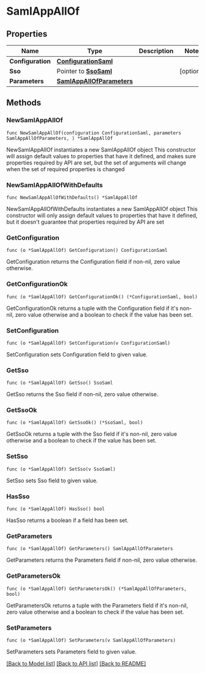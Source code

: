 # SamlAppAllOf

## Properties

Name | Type | Description | Notes
------------ | ------------- | ------------- | -------------
**Configuration** | [**ConfigurationSaml**](ConfigurationSaml.md) |  | 
**Sso** | Pointer to [**SsoSaml**](SsoSaml.md) |  | [optional] 
**Parameters** | [**SamlAppAllOfParameters**](SamlAppAllOfParameters.md) |  | 

## Methods

### NewSamlAppAllOf

`func NewSamlAppAllOf(configuration ConfigurationSaml, parameters SamlAppAllOfParameters, ) *SamlAppAllOf`

NewSamlAppAllOf instantiates a new SamlAppAllOf object
This constructor will assign default values to properties that have it defined,
and makes sure properties required by API are set, but the set of arguments
will change when the set of required properties is changed

### NewSamlAppAllOfWithDefaults

`func NewSamlAppAllOfWithDefaults() *SamlAppAllOf`

NewSamlAppAllOfWithDefaults instantiates a new SamlAppAllOf object
This constructor will only assign default values to properties that have it defined,
but it doesn't guarantee that properties required by API are set

### GetConfiguration

`func (o *SamlAppAllOf) GetConfiguration() ConfigurationSaml`

GetConfiguration returns the Configuration field if non-nil, zero value otherwise.

### GetConfigurationOk

`func (o *SamlAppAllOf) GetConfigurationOk() (*ConfigurationSaml, bool)`

GetConfigurationOk returns a tuple with the Configuration field if it's non-nil, zero value otherwise
and a boolean to check if the value has been set.

### SetConfiguration

`func (o *SamlAppAllOf) SetConfiguration(v ConfigurationSaml)`

SetConfiguration sets Configuration field to given value.


### GetSso

`func (o *SamlAppAllOf) GetSso() SsoSaml`

GetSso returns the Sso field if non-nil, zero value otherwise.

### GetSsoOk

`func (o *SamlAppAllOf) GetSsoOk() (*SsoSaml, bool)`

GetSsoOk returns a tuple with the Sso field if it's non-nil, zero value otherwise
and a boolean to check if the value has been set.

### SetSso

`func (o *SamlAppAllOf) SetSso(v SsoSaml)`

SetSso sets Sso field to given value.

### HasSso

`func (o *SamlAppAllOf) HasSso() bool`

HasSso returns a boolean if a field has been set.

### GetParameters

`func (o *SamlAppAllOf) GetParameters() SamlAppAllOfParameters`

GetParameters returns the Parameters field if non-nil, zero value otherwise.

### GetParametersOk

`func (o *SamlAppAllOf) GetParametersOk() (*SamlAppAllOfParameters, bool)`

GetParametersOk returns a tuple with the Parameters field if it's non-nil, zero value otherwise
and a boolean to check if the value has been set.

### SetParameters

`func (o *SamlAppAllOf) SetParameters(v SamlAppAllOfParameters)`

SetParameters sets Parameters field to given value.



[[Back to Model list]](../README.md#documentation-for-models) [[Back to API list]](../README.md#documentation-for-api-endpoints) [[Back to README]](../README.md)


